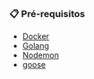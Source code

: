 ### 📋 Pré-requisitos

- [Docker](https://docs.docker.com/desktop/)
- [Golang](https://golang.org/doc/install)
- [Nodemon](https://nodemon.io/)
- [goose](https://github.com/pressly/goose)
